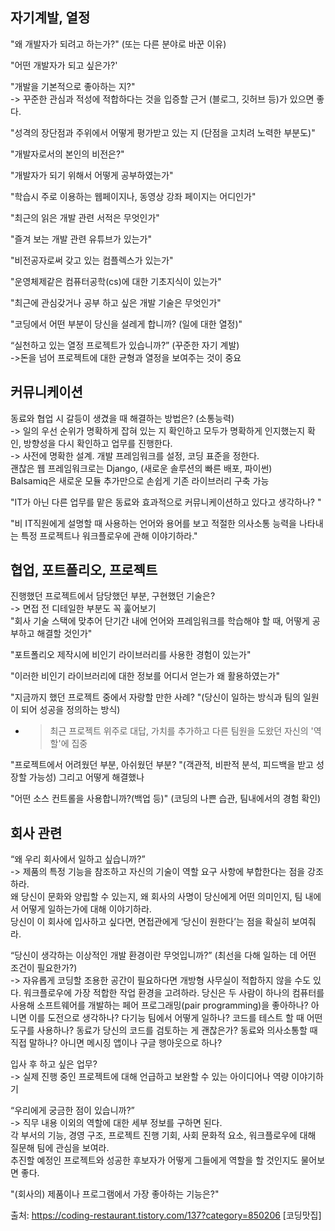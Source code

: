 ## 자기계발, 열정    
 

 

"왜 개발자가 되려고 하는가?" (또는 다른 분야로 바꾼 이유)    
    
"어떤 개발자가 되고 싶은가?'    
    
"개발을 기본적으로 좋아하는 지?"    
-> 꾸준한 관심과 적성에 적합하다는 것을 입증할 근거 (블로그, 깃허브 등)가 있으면 좋다.    
    
"성격의 장단점과 주위에서 어떻게 평가받고 있는 지 (단점을 고치려 노력한 부분도)"    
    
"개발자로서의 본인의 비전은?"    
    
"개발자가 되기 위해서 어떻게 공부하였는가"    
    
"학습시 주로 이용하는 웹페이지나, 동영상 강좌 페이지는 어디인가"    
    
"최근의 읽은 개발 관련 서적은 무엇인가"    
    
"즐겨 보는 개발 관련 유튜브가 있는가"    
    
"비전공자로써 갖고 있는 컴플렉스가 있는가"    
    
"운영체제같은 컴퓨터공학(cs)에 대한 기초지식이 있는가"    
    
"최근에 관심갖거나 공부 하고 싶은 개발 기술은 무엇인가"    
    
"코딩에서 어떤 부분이 당신을 설레게 합니까? (일에 대한 열정)"    
    
“실천하고 있는 열정 프로젝트가 있습니까?” (꾸준한 자기 계발)    
->돈을 넘어 프로젝트에 대한 균형과 열정을 보여주는 것이 중요    
     
    
     
    
     
## 커뮤니케이션    
     
    
동료와 협업 시 갈등이 생겼을 때 해결하는 방법은? (소통능력)    
-> 일의 우선 순위가 명확하게 잡혀 있는 지 확인하고 모두가 명확하게 인지했는지 확인, 방향성을 다시 확인하고 업무를 진행한다.    
-> 사전에 명확한 설계. 개발 프레임워크를 설정, 코딩 표준을 정한다.    
괜찮은 웹 프레임워크로는 Django, (새로운 솔루션의 빠른 배포, 파이썬)    
Balsamiq은 새로운 모듈 추가만으로 손쉽게 기존 라이브러리 구축 가능    
    
"IT가 아닌 다른 업무를 맡은 동료와 효과적으로 커뮤니케이션하고 있다고 생각하나? "    
    
    
"비 IT직원에게 설명할 때 사용하는 언어와 용어를 보고 적절한 의사소통 능력을 나타내는 특정 프로젝트나 워크플로우에 관해 이야기하라."    
     
     
     
## 협업, 포트폴리오, 프로젝트    
     
    
진행했던 프로젝트에서 담당했던 부분, 구현했던 기술은?    
-> 면접 전 디테일한 부분도 꼭 훑어보기    
"회사 기술 스택에 맞추어 단기간 내에 언어와 프레임워크를 학습해야 할 때, 어떻게 공부하고 해결할 것인가"    
    
"포트폴리오 제작시에 비인기 라이브러리를 사용한 경험이 있는가"    
    
"이러한 비인기 라이브러리에 대한 정보를 어디서 얻는가 왜 활용하였는가"    
    
"지금까지 했던 프로젝트 중에서 자랑할 만한 사례? "(당신이 일하는 방식과 팀의 일원이 되어 성공을 정의하는 방식)    
- > 최근 프로젝트 위주로 대답, 가치를 추가하고 다른 팀원을 도왔던 자신의 '역할'에 집중    
    
"프로젝트에서 어려웠던 부분, 아쉬웠던 부분? "(객관적, 비판적 분석, 피드백을 받고 성장할 가능성) 그리고 어떻게 해결했나    
    
"어떤 소스 컨트롤을 사용합니까?(백업 등)" (코딩의 나쁜 습관, 팀내에서의 경험 확인)    
     
    
     
    
## 회사 관련    
     
    
“왜 우리 회사에서 일하고 싶습니까?”    
-> 제품의 특정 기능을 참조하고 자신의 기술이 역할 요구 사항에 부합한다는 점을 강조하라.     
왜 당신이 문화와 양립할 수 있는지, 왜 회사의 사명이 당신에게 어떤 의미인지, 팀 내에서 어떻게 일하는가에 대해 이야기하라.    
당신이 이 회사에 입사하고 싶다면, 면접관에게 ‘당신이 원한다’는 점을 확실히 보여줘라.    
    
    
“당신이 생각하는 이상적인 개발 환경이란 무엇입니까?” (최선을 다해 일하는 데 어떤 조건이 필요한가?)    
-> 자유롭게 코딩할 조용한 공간이 필요하다면 개방형 사무실이 적합하지 않을 수도 있다. 워크플로우에 가장 적합한 작업 환경을 고려하라. 
당신은 두 사람이 하나의 컴퓨터를 사용해 소프트웨어를 개발하는 페어 프로그래밍(pair programming)을 좋아하나? 아니면 이를 도전으로 생각하나? 
다기능 팀에서 어떻게 일하나? 코드를 테스트 할 때 어떤 도구를 사용하나? 동료가 당신의 코드를 검토하는 게 괜찮은가? 동료와 의사소통할 때 직접 말하나?
아니면 메시징 앱이나 구글 행아웃으로 하나?    
    
    
입사 후 하고 싶은 업무?    
-> 실제 진행 중인 프로젝트에 대해 언급하고 보완할 수 있는 아이디어나 역량 이야기하기    
    
    
    
 “우리에게 궁금한 점이 있습니까?”    
-> 직무 내용 이외의 역할에 대한 세부 정보를 구하면 된다.    
각 부서의 기능, 경영 구조, 프로젝트 진행 기회, 사회 문화적 요소, 워크플로우에 대해 질문해 팀에 관심을 보여라.    
추진할 예정인 프로젝트와 성공한 후보자가 어떻게 그들에게 역할을 할 것인지도 물어보면 좋다.    
    
"(회사의) 제품이나 프로그램에서 가장 좋아하는 기능은?"    
    

출처: https://coding-restaurant.tistory.com/137?category=850206 [코딩맛집]
